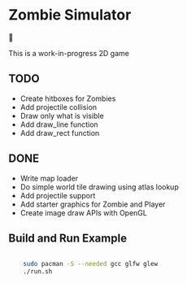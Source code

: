 # Zombie Simulator

:zombie:

This is a work-in-progress 2D game

## TODO

- Create hitboxes for Zombies
- Add projectile collision
- Draw only what is visible
- Add draw\_line function
- Add draw\_rect function

## DONE

- Write map loader
- Do simple world tile drawing using atlas lookup
- Add projectile support
- Add starter graphics for Zombie and Player
- Create image draw APIs with OpenGL

## Build and Run Example

```bash

    sudo pacman -S --needed gcc glfw glew
    ./run.sh


